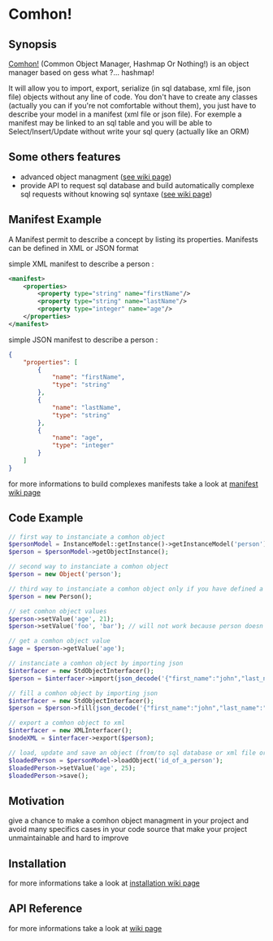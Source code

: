 # Comhon!
## Synopsis

[Comhon!](https://github.com/comhon-project/comhon/wiki) (Common Object Manager, Hashmap Or Nothing!) is an object manager based on gess what ?... hashmap!

It will allow you to import, export, serialize (in sql database, xml file, json file) objects without any line of code. You don't have to create any classes (actually you can if you're not comfortable without them), you just have to describe your model in a manifest (xml file or json file). For exemple a manifest may be linked to an sql table and you will be able to Select/Insert/Update without write your sql query (actually like an ORM)

## Some others features
* advanced object managment ([see wiki page](https://github.com/jeanphilippe-p/ObjectManagerLib/wiki/Object-management))
* provide API to request sql database and build automatically complexe sql requests without knowing sql syntaxe ([see wiki page](https://github.com/jeanphilippe-p/ObjectManagerLib/wiki/Objects-request-api))

## Manifest Example
A Manifest permit to describe a concept by listing its properties. Manifests can be defined in XML or JSON format

simple XML manifest to describe a person :
```XML
<manifest>
	<properties>
		<property type="string" name="firstName"/>
		<property type="string" name="lastName"/>
		<property type="integer" name="age"/>
	</properties>
</manifest>
```

simple JSON manifest to describe a person :
```JSON
{
	"properties": [
		{
			"name": "firstName",
			"type": "string"
		},
		{
			"name": "lastName",
			"type": "string"
		},
		{
			"name": "age",
			"type": "integer"
		}
	]
}
```
for more informations to build complexes manifests take a look at [manifest wiki page](https://github.com/jeanphilippe-p/ObjectManagerLib/wiki/Manifest)

## Code Example

```PHP
// first way to instanciate a comhon object
$personModel = InstanceModel::getInstance()->getInstanceModel('person');
$person = $personModel->getObjectInstance();

// second way to instanciate a comhon object
$person = new Object('person');

// third way to instanciate a comhon object only if you have defined a class
$person = new Person();

// set comhon object values
$person->setValue('age', 21);
$person->setValue('foo', 'bar'); // will not work because person doesn't have property 'foo'

// get a comhon object value
$age = $person->getValue('age');

// instanciate a comhon object by importing json
$interfacer = new StdObjectInterfacer();
$person = $interfacer->import(json_decode('{"first_name":"john","last_name":"john","age":21}'), $personModel);

// fill a comhon object by importing json
$interfacer = new StdObjectInterfacer();
$person = $person->fill(json_decode('{"first_name":"john","last_name":"john","age":21}'), $interfacer);

// export a comhon object to xml
$interfacer = new XMLInterfacer();
$nodeXML = $interfacer->export($person);

// load, update and save an object (from/to sql database or xml file or json file)
$loadedPerson = $personModel->loadObject('id_of_a_person');
$loadedPerson->setValue('age', 25);
$loadedPerson->save();
```

## Motivation

give a chance to make a comhon object managment in your project and avoid many specifics cases in your code source that make your project unmaintainable and hard to improve

## Installation

for more informations take a look at [installation wiki page](https://github.com/jeanphilippe-p/ObjectManagerLib/wiki/Installation)

## API Reference

for more informations take a look at [wiki page](https://github.com/jeanphilippe-p/ObjectManagerLib/wiki)
